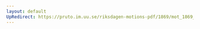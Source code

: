 ```yaml
---
layout: default
UpRedirect: https://pruto.im.uu.se/riksdagen-motions-pdf/1869/mot_1869__fk__18/mot_1869__fk__18-002.pdf
---
```

